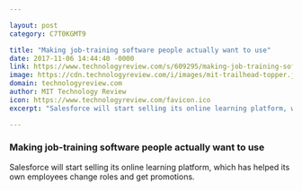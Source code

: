 ```yaml
---

layout: post
category: C7T0KGMT9

title: "Making job-training software people actually want to use"
date: 2017-11-06 14:44:40 -0000
link: https://www.technologyreview.com/s/609295/making-job-training-software-people-actually-want-to-use/
image: https://cdn.technologyreview.com/i/images/mit-trailhead-topper.jpg?cx=0&cy=148&cw=2760&ch=1552&sw=1200
domain: technologyreview.com
author: MIT Technology Review
icon: https://www.technologyreview.com/favicon.ico
excerpt: "Salesforce will start selling its online learning platform, which has helped its own employees change roles and get promotions."

---
```


### Making job-training software people actually want to use

Salesforce will start selling its online learning platform, which has helped its own employees change roles and get promotions.
